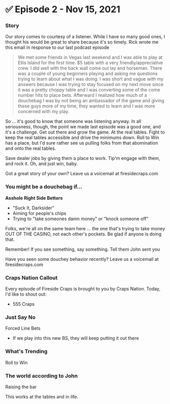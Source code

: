 # ✅ Episode 2 - Nov 15, 2021

### Story

Our story comes to courtesy of a listener. While I have so many good ones, I thought his would be great to share because it's so timely. Rick wrote me this email in response to our last podcast episode&#x20;

> We met some friends in Vegas last weekend and I was able to play at Ellis Island for the first time. $5 table with a very friendly/appreciative crew. I did well with the back wall come out lay and horseman. There was a couple of young beginners playing and asking me questions trying to learn about what I was doing. I was short and vague with my answers because I was trying to stay focused on my next move since it was a pretty choppy table and I was converting some of the come number hits to place bets. Afterward I realized how much of a douchebag I was by not being an ambassador of the game and giving these guys more of my time, they wanted to learn and I was more concerned with my play.

So ... it's good to know that someone was listening anyway. In all seriousness, though, the point we made last episode was a good one, and it's a challenge. Get out there and grow the game. At the real tables. Fight to keep the real tables accessible and drive the minimums down. Roll to Win has a place, but I'd sure rather see us pulling folks from that abomination and onto the real tables.

Save dealer jobs by giving them a place to work. Tip'm engage with them, and rock it. Oh, and just win, baby.

Got a great story of your own? Leave us a voicemail at firesidecraps.com

### You might be a douchebag if…

**Asshole Right Side Bettors**

* "Suck It, Darksider"
* Aiming for people's chips
* Trying to "take someones damn money" or "knock someone off"

Folks, we're all on the same team here ... the one that's trying to take money OUT OF THE CASINO, not each other's pockets. Be glad if anyone is doing that.

Remember! If you see something, say something. Tell them John sent you

Have you seen some douchey behavior recently? Leave us a voicemail at firesidecraps.com

### Craps Nation Callout

Every episode of Fireside Craps is brought to you by Craps Nation. Today, I'd like to shout out:&#x20;

* 555 Craps

### Just Say No

Forced Line Bets

* If we play into this new BS, they will keep putting it out there

### What's Trending

Roll to Win

### The world according to John

Raising the bar

This works at the tables and in life.
